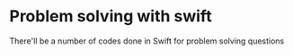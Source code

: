 # Problem solving with swift

There'll be a number of codes done in Swift for problem solving questions
